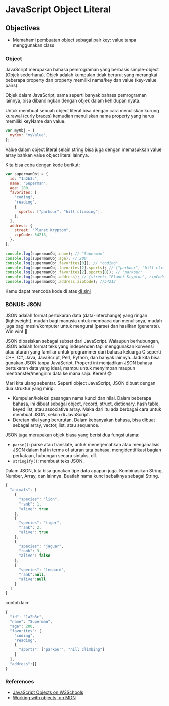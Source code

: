 # JavaScript Object Literal

## Objectives

- Memahami pembuatan object sebagai pair key: value tanpa menggunakan class

### Object

JavaScript merupakan bahasa pemrograman yang berbasis simple-object (Objek sederhana). Objek adalah kumpulan tidak berurut yang merangkai beberapa property dan property memiliki nama/key dan value (key-value pairs).

Objek dalam JavaScript, sama seperti banyak bahasa pemrograman lainnya, bisa dibandingkan dengan objek dalam kehidupan nyata.

Untuk membuat sebuah object literal bisa dengan cara menuliskan kurung kurawal (curly braces) kemudian menuliskan nama property yang harus memiliki keyName dan value.

```javascript
var myObj = {
  myKey: "myValue",
};
```

Value dalam object literal selain string bisa juga dengan memasukkan value array bahkan value object literal lainnya.

Kita bisa coba dengan kode berikut:

```javascript
var supermanObj = {
  id: "1a2b3c",
  name: "Superman",
  age: 200,
  favorites: [
    "coding",
    "reading",
    {
      sports: ["parkour", "hill climbing"],
    },
  ],
  address: {
    street: "Planet Krypton",
    zipCode: 54213,
  },
};

console.log(supermanObj.name); // "Superman"
console.log(supermanObj.age); // 200
console.log(supermanObj.favorites[0]); // "coding"
console.log(supermanObj.favorites[2].sports); // ["parkour", "hill climbing"]
console.log(supermanObj.favorites[2].sports[0]); // "parkour"
console.log(supermanObj.address); // {street: "Planet Krypton", zipCode: 54213}
console.log(supermanObj.address.zipCode); //54213
```

Kamu dapat mencoba kode di atas [di sini](http://jsbin.com/diruxiq/edit?js,console)

### BONUS: JSON

JSON adalah format pertukaran data (data-interchange) yang ringan (lightweight), mudah bagi manusia untuk membaca dan menulisnya, mudah juga bagi mesin/komputer untuk mengurai (parse) dan hasilkan (generate). Win win! :star2:

JSON dibasiskan sebagai subset dari JavaScript.
Walaupun berhubungan, JSON adalah format teks yang independen tapi menggunakan konvensi atau aturan yang familiar untuk programmer dari bahasa keluarga C seperti C++, C#, Java, JavaScript, Perl, Python, dan banyak lainnya. Jadi kita bisa gunakan JSON tanpa JavaScript.
Properti ini menjadikan JSON bahasa pertukaran data yang ideal, mampu untuk menyimpan maupun mentransfer/mengirim data ke mana saja. Keren! :sunglasses:

Mari kita ulang sebentar. Seperti object JavaScript, JSON dibuat dengan dua struktur yang mirip:

- Kumpulan/koleksi pasangan nama kunci dan nilai. Dalam beberapa bahasa, ini dibuat sebagai object, record, struct, dictionary, hash table, keyed list, atau associative array. Maka dari itu ada berbagai cara untuk membuat JSON, selain di JavaScript.
- Deretan nilai yang berurutan. Dalam kebanyakan bahasa, bisa dibuat sebagai array, vector, list, atau sequence.

JSON juga merupakan objek biasa yang berisi dua fungsi utama:

- `parse()`: parse atau translate, untuk menerjemahkan atau menganalisis JSON dalam hal in terms of aturan tata bahasa, mengidentifikasi bagian perkataan, hubungan secara sintaks, dll.
- `stringify()`: membuat teks JSON.

Dalam JSON, kita bisa gunakan tipe data apapun juga. Kombinasikan String, Number, Array, dan lainnya. Buatlah nama kunci sebaiknya sebagai String.

```javascript
{
  "animals": [
    {
      "species": "lion",
      "rank": 1,
      "alive": true
    },
    {
      "species": "tiger",
      "rank": 2,
      "alive": true
    },
    {
      "species": "jaguar",
      "rank": 3,
      "alive": false
    },
    {
      "species": "leopard",
      "rank":null,
      "alive":null
    }
  ]
}
```

contoh lain:

```javascript
{
  "id": "1a2b3c",
  "name": "Superman",
  "age": 200,
  "favorites": [
    "coding",
    "reading",
    {
      "sports": ["parkour", "hill climbing"]
    }
  ],
  "address":{}
}
```

### References

- [JavaScript Objects on W3Schools](http://www.w3schools.com/js/js_objects.asp)
- [Working with objects, on MDN](https://developer.mozilla.org/en-US/docs/Web/JavaScript/Guide/Working_with_Objects)
<!-- - [JSON.org](http://json.org)
- [JSON Parser Online](http://json.parser.online.fr) -->
